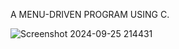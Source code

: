 A MENU-DRIVEN PROGRAM USING C.

![Screenshot 2024-09-25 214431](https://github.com/user-attachments/assets/0d57228d-e0ce-4825-a716-81ff0395a305)
